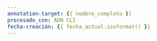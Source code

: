 ```yaml
---
annotation-target: {{ nombre_completo }}
procesado_con: ADN CLI
fecha-creación: {{ fecha_actual.isoformat() }}
---
```

